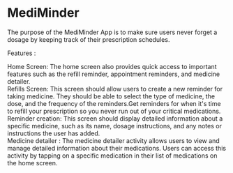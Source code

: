 # MediMinder
The purpose of the MediMinder App is to make sure users never forget a dosage by keeping track of their prescription schedules. 

Features :

Home Screen: The home screen also provides quick access to important features such as the refill reminder, appointment reminders, and medicine detailer. <br>
Refills Screen: This screen should allow users to create a new reminder for taking medicine. They should be able to select the type of medicine, the dose, and the frequency of the reminders.Get reminders for when it's time to refill your prescription so you never run out of your critical medications. <br>
Reminder creation: This screen should display detailed information about a specific medicine, such as its name, dosage instructions, and any notes or instructions the user has added.<br>
Medicine detailer : 
The medicine detailer activity allows users to view and manage detailed information about their medications. Users can access this activity by tapping on a specific medication in their list of medications on the home screen.<br>
